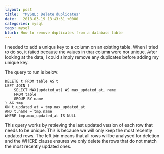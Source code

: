 ```yaml
---
layout: post
title:  "MySQL: Delete duplicates"
date:   2018-03-19 13:43:31 +0000
categories: mysql
tags: mysql
blurb: How to remove duplicates from a database table
---
```


I needed to add a unique key to a column on an existing table.  When I tried to do so, it failed because the values in that column were not unique.  After looking at the data, I could simply remove any duplicates before adding my unique key.

The query to run is below:

```mysql
DELETE t FROM table AS t
LEFT JOIN (
    SELECT MAX(updated_at) AS max_updated_at, name
    FROM table
    GROUP BY name
) AS tmp
ON t.updated_at = tmp.max_updated_at
AND t.name = tmp.name
WHERE tmp.max_updated_at IS NULL
```

This query works by retrieving the last updated version of each row that needs to be unique.  This is because we will only keep the most recently updated rows.  The left join means that all rows will be analysed for deletion and the WHERE clause ensures we only delete the rows that do not match the most recently updated ones.
